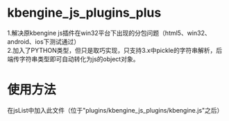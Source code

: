 # kbengine_js_plugins_plus
1.解决原kbengine js插件在win32平台下出现的分包问题（html5、win32、android、ios下测试通过）</br>
2.加入了PYTHON类型，但只是取巧实现，只支持3.x中pickle的字符串解析，后端传字符串类型即可自动转化为js的object对象。</br>
# 使用方法</br>
在jsList中加入此文件（位于"plugins/kbengine_js_plugins/kbengine.js"之后）</br></br>
